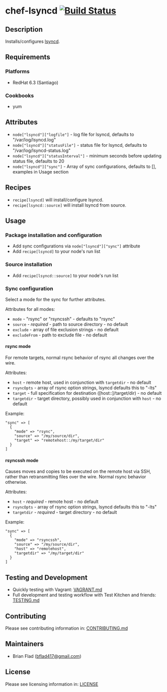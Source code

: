 # chef-lsyncd [![Build Status](https://secure.travis-ci.org/bflad/chef-lsyncd.png?branch=master)](http://travis-ci.org/bflad/chef-lsyncd)

## Description

Installs/configures [lsyncd](https://github.com/axkibe/lsyncd).

## Requirements

### Platforms

* RedHat 6.3 (Santiago)

### Cookbooks

* yum

## Attributes

* `node["lsyncd"]["logfile"]` - log file for lsyncd, defaults to
  "/var/log/lsyncd.log"
* `node["lsyncd"]["statusFile"]` - status file for lsyncd, defaults to
  "/var/log/lsyncd-status.log"
* `node["lsyncd"]["statusInterval"]` - minimum seconds before updating status
  file, defaults to 20
* `node["lsyncd"]["sync"]` - Array of sync configurations, defaults to [],
  examples in Usage section

## Recipes

* `recipe[lsyncd]` will install/configure lsyncd.
* `recipe[lsyncd::source]` will install lsyncd from source.

## Usage

### Package installation and configuration

* Add sync configurations via `node["lsyncd"]["sync"]` attribute
* Add `recipe[lsyncd]` to your node's run list

### Source installation

* Add `recipe[lsyncd::source]` to your node's run list

### Sync configuration

Select a mode for the sync for further attributes.

Attributes for all modes:
* `mode` - "rsync" or "rsyncssh" - defaults to "rsync"
* `source` - _required_ - path to source directory - no default
* `exclude` - array of file exclusion strings - no default
* `excludeFrom` - path to exclude file - no default

#### rsync mode

For remote targets, normal rsync behavior of rsync all changes over the wire.

Attributes:
* `host` - remote host, used in conjunction with `targetdir` - no default
* `rsyncOpts` - array of rsync option strings, lsyncd defaults this to "-lts"
* `target` - full specification for destination ([host::]/target/dir) - no
  default
* `targetdir` - target directory, possibly used in conjunction with `host` -
  no default

Example:

    "sync" => [
      {
        "mode" => "rsync",
        "source" => "/my/source/dir",
        "target" => "remotehost::/my/target/dir"
      }
    ]

#### rsyncssh mode

Causes moves and copies to be executed on the remote host via SSH, rather than
retransmitting files over the wire. Normal rsync behavior otherwise.

Attributes:
* `host` - _required_ - remote host - no default
* `rsyncOpts` - array of rsync option strings, lsyncd defaults this to "-lts"
* `targetdir` - _required_ - target directory - no default

Example:

    "sync" => [
      {
        "mode" => "rsyncssh",
        "source" => "/my/source/dir",
        "host" => "remotehost",
        "targetdir" => "/my/target/dir"
      }
    ]

## Testing and Development

* Quickly testing with Vagrant: [VAGRANT.md](VAGRANT.md)
* Full development and testing workflow with Test Kitchen and friends: [TESTING.md](TESTING.md)

## Contributing

Please see contributing information in: [CONTRIBUTING.md](CONTRIBUTING.md)

## Maintainers

* Brian Flad (<bflad417@gmail.com>)

## License

Please see licensing information in: [LICENSE](LICENSE)
